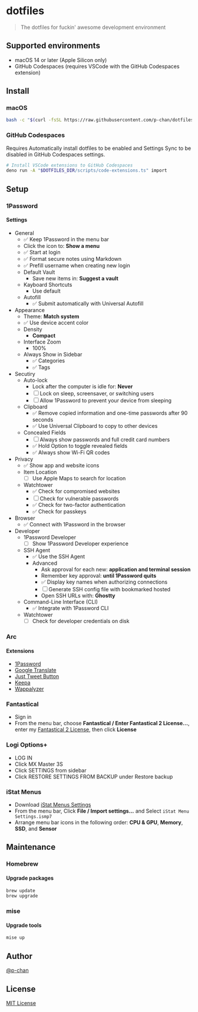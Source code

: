 # dotfiles

> The dotfiles for fuckin' awesome development environment

## Supported environments

- macOS 14 or later (Apple Silicon only)
- GitHub Codespaces (requires VSCode with the GitHub Codespaces extension)

## Install

### macOS

```sh
bash -c "$(curl -fsSL https://raw.githubusercontent.com/p-chan/dotfiles/main/scripts/install.sh)"
```

### GitHub Codespaces

Requires Automatically install dotfiles to be enabled and Settings Sync to be
disabled in GitHub Codespaces settings.

```sh
# Install VSCode extensions to GitHub Codespaces
deno run -A "$DOTFILES_DIR/scripts/code-extensions.ts" import
```

## Setup

### 1Password

#### Settings

- General
  - ✅ Keep 1Password in the menu bar
  - Click the icon to: **Show a menu**
  - ✅ Start at login
  - ✅ Format secure notes using Markdown
  - ✅ Prefill username when creating new login
  - Default Vault
    - Save new items in: **Suggest a vault**
  - Kayboard Shortcuts
    - Use default
  - Autofill
    - ✅ Submit automatically with Universal Autofill
- Appearance
  - Theme: **Match system**
  - ✅ Use device accent color
  - Density
    - **Compact**
  - Interface Zoom
    - 100%
  - Always Show in Sidebar
    - ✅ Categories
    - ✅ Tags
- Secutiry
  - Auto-lock
    - Lock after the computer is idle for: **Never**
    - ☐ Lock on sleep, screensaver, or switching users
    - ☐ Allow 1Password to prevent your device from sleeping
  - Clipboard
    - ✅ Remove copied information and one-time passwords after 90 seconds
    - ✅ Use Universal Clipboard to copy to other devices
  - Concealed Fields
    - ☐ Always show passwords and full credit card numbers
    - ✅ Hold Option to toggle revealed fields
    - ✅ Always show Wi-Fi QR codes
- Privacy
  - ✅ Show app and website icons
  - Item Location
    - ☐ Use Apple Maps to search for location
  - Watchtower
    - ✅ Check for compromised websites
    - ☐ Check for vulnerable passwords
    - ✅ Check for two-factor authentication
    - ✅ Check for passkeys
- Browser
  - ✅ Connect with 1Password in the browser
- Developer
  - 1Password Developer
    - ☐ Show 1Password Developer experience
  - SSH Agent
    - ✅ Use the SSH Agent
    - Advanced
      - Ask approval for each new: **application and terminal session**
      - Remember key approval: **until 1Password quits**
      - ✅ Display key names when authorizing connections
      - ☐ Generate SSH config file with bookmarked hosted
      - Open SSH URLs with: **Ghostty**
  - Command-Line Interface (CLI)
    - ✅ Integrate with 1Password CLI
  - Watchtower
    - ☐ Check for developer credentials on disk

### Arc

#### Extensions

- [1Password](https://chromewebstore.google.com/detail/aeblfdkhhhdcdjpifhhbdiojplfjncoa)
- [Google Translate](https://chromewebstore.google.com/detail/aapbdbdomjkkjkaonfhkkikfgjllcleb)
- [Just Tweet Button](https://chromewebstore.google.com/detail/feikojefkpembojkeegfajbbfecocddd)
- [Keepa](https://chromewebstore.google.com/detail/neebplgakaahbhdphmkckjjcegoiijjo)
- [Wappalyzer](https://chromewebstore.google.com/detail/gppongmhjkpfnbhagpmjfkannfbllamg)

### Fantastical

- Sign in
- From the menu bar, choose **Fantastical / Enter Fantastical 2 License...**,
  enter my
  [Fantastical 2 License](https://start.1password.com/open/i?a=LM5F3GUMXZESHA52XDBWU2IBH4&v=qmldmb6wi6rv7qu5sxemwffyv4&i=5o5nin542zeypoi23lcofldfqm&h=my.1password.com),
  then click **License**

### Logi Options+

- LOG IN
- Click MX Master 3S
- Click SETTINGS from sidebar
- Click RESTORE SETTINGS FROM BACKUP under Restore backup

### iStat Menus

- Download
  [iStat Menus Settings](https://start.1password.com/open/i?a=LM5F3GUMXZESHA52XDBWU2IBH4&v=qmldmb6wi6rv7qu5sxemwffyv4&i=tme5ajhzmclm76utvqtcvw43ci&h=my.1password.com)
- From the menu bar, Click **File / Import settings...** and Select
  `iStat Menu
  Settings.ismp7`
- Arrange menu bar icons in the following order: **CPU & GPU**, **Memory**,
  **SSD**, and **Sensor**

## Maintenance

### Homebrew

#### Upgrade packages

```sh
brew update
brew upgrade
```

### mise

#### Upgrade tools

```sh
mise up
```

## Author

[@p-chan](https://github.com/p-chan)

## License

[MIT License](LICENSE)
